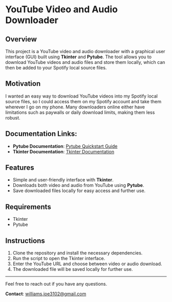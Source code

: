 # YouTube Video and Audio Downloader

## Overview
This project is a YouTube video and audio downloader with a graphical user interface (GUI) built using **Tkinter** and **Pytube**. The tool allows you to download YouTube videos and audio files and store them locally, which can then be added to your Spotify local source files.

## Motivation
I wanted an easy way to download YouTube videos into my Spotify local source files, so I could access them on my Spotify account and take them wherever I go on my phone. Many downloaders online either have limitations such as paywalls or daily download limits, making them less robust.

## Documentation Links:
- **Pytube Documentation**: [Pytube Quickstart Guide](https://pytube.io/en/latest/user/quickstart.html#downloading-a-video)
- **Tkinter Documentation**: [Tkinter Documentation](https://docs.python.org/3/library/tk.html)

## Features
- Simple and user-friendly interface with **Tkinter**.
- Downloads both video and audio from YouTube using **Pytube**.
- Save downloaded files locally for easy access and further use.

## Requirements
- Tkinter
- Pytube

## Instructions
1. Clone the repository and install the necessary dependencies.
2. Run the script to open the Tkinter interface.
3. Enter the YouTube URL and choose between video or audio download.
4. The downloaded file will be saved locally for further use.

---

Feel free to reach out if you have any questions.

**Contact**: [williams.joe3102@gmail.com](mailto:williams.joe3102@gmail.com)
